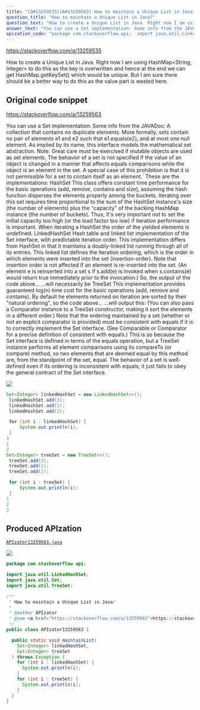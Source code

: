 ```yaml
---
title: "[Q#13259535][A#13259563] How to maintain a Unique List in Java?"
question_title: "How to maintain a Unique List in Java?"
question_text: "How to create a Unique List in Java. Right now I am using HashMap<String, Integer> to do this as the key is overwritten and hence at the end we can get HashMap.getKeySet() which would be unique. But I am sure there should be a better way to do this as the value part is wasted here."
answer_text: "You can use a Set implementation: Some info from the JAVADoc: A collection that contains no duplicate elements. More formally, sets contain no pair of elements e1 and e2 such that e1.equals(e2), and at most one null element. As implied by its name, this interface models the mathematical set abstraction. Note: Great care must be exercised if mutable objects are used as set elements. The behavior of a set is not specified if the value of an object is changed in a manner that affects equals comparisons while the object is an element in the set. A special case of this prohibition is that it is not permissible for a set to contain itself as an element.` These are the implementations: HashSet This class offers constant time performance for the basic operations (add, remove, contains and size), assuming the hash function disperses the elements properly among the buckets. Iterating over this set requires time proportional to the sum of the HashSet instance's size (the number of elements) plus the \"capacity\" of the backing HashMap instance (the number of buckets). Thus, it's very important not to set the initial capacity too high (or the load factor too low) if iteration performance is important. When iterating a HashSet the order of the yielded elements is undefined. LinkedHashSet Hash table and linked list implementation of the Set interface, with predictable iteration order. This implementation differs from HashSet in that it maintains a doubly-linked list running through all of its entries. This linked list defines the iteration ordering, which is the order in which elements were inserted into the set (insertion-order). Note that insertion order is not affected if an element is re-inserted into the set. (An element e is reinserted into a set s if s.add(e) is invoked when s.contains(e) would return true immediately prior to the invocation.) So, the output of the code above... ...will necessarily be TreeSet This implementation provides guaranteed log(n) time cost for the basic operations (add, remove and contains). By default he elements returned on iteration are sorted by their \"natural ordering\", so the code above... ...will output this: (You can also pass a Comparator instance to a TreeSet constructor, making it sort the elements in a different order.) Note that the ordering maintained by a set (whether or not an explicit comparator is provided) must be consistent with equals if it is to correctly implement the Set interface. (See Comparable or Comparator for a precise definition of consistent with equals.) This is so because the Set interface is defined in terms of the equals operation, but a TreeSet instance performs all element comparisons using its compareTo (or compare) method, so two elements that are deemed equal by this method are, from the standpoint of the set, equal. The behavior of a set is well-defined even if its ordering is inconsistent with equals; it just fails to obey the general contract of the Set interface."
apization_code: "package com.stackoverflow.api;  import java.util.LinkedHashSet; import java.util.Set; import java.util.TreeSet;  /**  * How to maintain a Unique List in Java?  *  * @author APIzator  * @see <a href=\"https://stackoverflow.com/a/13259563\">https://stackoverflow.com/a/13259563</a>  */ public class APIzator13259563 {    public static void maintainList(     Set<Integer> linkedHashSet,     Set<Integer> treeSet   ) throws Exception {     for (int i : linkedHashSet) {       System.out.println(i);     }     for (int i : treeSet) {       System.out.println(i);     }   } }"
---
```


https://stackoverflow.com/q/13259535

How to create a Unique List in Java.
Right now I am using HashMap&lt;String, Integer&gt; to do this as the key is overwritten and hence at the end we can get HashMap.getKeySet() which would be unique. But I am sure there should be a better way to do this as the value part is wasted here.



## Original code snippet

https://stackoverflow.com/a/13259563

You can use a Set implementation:
Some info from the JAVADoc:
A collection that contains no duplicate elements. More formally, sets contain no pair of elements e1 and e2 such that e1.equals(e2), and at most one null element. As implied by its name, this interface models the mathematical set abstraction.
Note: Great care must be exercised if mutable objects are used as set elements. The behavior of a set is not specified if the value of an object is changed in a manner that affects equals comparisons while the object is an element in the set. A special case of this prohibition is that it is not permissible for a set to contain itself as an element.`
These are the implementations:
HashSet
This class offers constant time performance for the basic operations (add, remove, contains and size), assuming the hash function disperses the elements properly among the buckets. Iterating over this set requires time proportional to the sum of the HashSet instance&#x27;s size (the number of elements) plus the &quot;capacity&quot; of the backing HashMap instance (the number of buckets). Thus, it&#x27;s very important not to set the initial capacity too high (or the load factor too low) if iteration performance is important.
When iterating a HashSet the order of the yielded elements is undefined.
LinkedHashSet
Hash table and linked list implementation of the Set interface, with predictable iteration order. This implementation differs from HashSet in that it maintains a doubly-linked list running through all of its entries. This linked list defines the iteration ordering, which is the order in which elements were inserted into the set (insertion-order). Note that insertion order is not affected if an element is re-inserted into the set. (An element e is reinserted into a set s if s.add(e) is invoked when s.contains(e) would return true immediately prior to the invocation.)
So, the output of the code above...
...will necessarily be
TreeSet
This implementation provides guaranteed log(n) time cost for the basic operations (add, remove and contains). By default he elements returned on iteration are sorted by their &quot;natural ordering&quot;, so the code above...
...will output this:
(You can also pass a Comparator instance to a TreeSet constructor, making it sort the elements in a different order.)
Note that the ordering maintained by a set (whether or not an explicit comparator is provided) must be consistent with equals if it is to correctly implement the Set interface. (See Comparable or Comparator for a precise definition of consistent with equals.) This is so because the Set interface is defined in terms of the equals operation, but a TreeSet instance performs all element comparisons using its compareTo (or compare) method, so two elements that are deemed equal by this method are, from the standpoint of the set, equal. The behavior of a set is well-defined even if its ordering is inconsistent with equals; it just fails to obey the general contract of the Set interface.

<div class="code-logo"><img src="/stackoverflow.png" /></div>

```java
Set<Integer> linkedHashSet = new LinkedHashSet<>();
 linkedHashSet.add(3);
 linkedHashSet.add(1);
 linkedHashSet.add(2);

 for (int i : linkedHashSet) {
     System.out.println(i);
 }
3
1
2
Set<Integer> treeSet = new TreeSet<>();
 treeSet.add(3);
 treeSet.add(1);
 treeSet.add(2);

 for (int i : treeSet) {
     System.out.println(i);
 }
1
2
3
```

## Produced APIzation

[`APIzator13259563.java`](https://github.com/pasqualesalza/apization-temp/raw/main/data/search/APIzator13259563.java)

<div class="code-logo"><img src="/apizator.png" /></div>

```java
package com.stackoverflow.api;

import java.util.LinkedHashSet;
import java.util.Set;
import java.util.TreeSet;

/**
 * How to maintain a Unique List in Java?
 *
 * @author APIzator
 * @see <a href="https://stackoverflow.com/a/13259563">https://stackoverflow.com/a/13259563</a>
 */
public class APIzator13259563 {

  public static void maintainList(
    Set<Integer> linkedHashSet,
    Set<Integer> treeSet
  ) throws Exception {
    for (int i : linkedHashSet) {
      System.out.println(i);
    }
    for (int i : treeSet) {
      System.out.println(i);
    }
  }
}

```